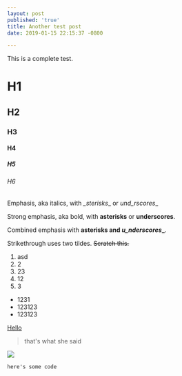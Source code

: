```yaml
---
layout: post
published: 'true'
title: Another test post
date: 2019-01-15 22:15:37 -0800

---
```

This is a complete test.

# H1

## H2

### H3

#### H4

##### H5

###### H6

Emphasis, aka italics, with *_sterisks*_ or _und_rscores__

Strong emphasis, aka bold, with **asterisks** or __underscores__.

Combined emphasis with **asterisks and _u_nderscores__**.

Strikethrough uses two tildes. ~~Scratch this.~~

1. asd
2. 2
3. 23
4. 12
5. 3

* 1231
* 123123
* 123123

[Hello](google.com "Hello")

> that's what she said

![](assets/img/times.png)

    here's some code